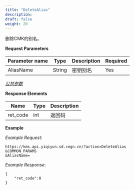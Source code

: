 ```yaml
---
title: "DeleteAlias"
description: 
draft: false
weight: 20
---
```


删除CMK的别名。

**Request Parameters**

| Parameter name | Type | Description | Required |
| --- | --- | --- | --- |
| AliasName | String | 密钥别名 | Yes |

[_公共参数_](../../../parameters/)

**Response Elements**

| Name | Type | Description |
| --- | --- | --- |
| ret_code | int  | 返回码      |

**Example**

_Example Request_:

```
https://kms.api.yiqiyun.sd.cegn.cn/?action=DeleteAlias
&COMMON_PARAMS
&AliasName=
```

_Example Response_:

```
{
	"ret_code":0
}
```
